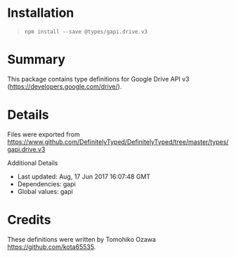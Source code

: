 # Installation
> `npm install --save @types/gapi.drive.v3`

# Summary
This package contains type definitions for Google Drive API v3 (https://developers.google.com/drive/).

# Details
Files were exported from https://www.github.com/DefinitelyTyped/DefinitelyTyped/tree/master/types/gapi.drive.v3

Additional Details
 * Last updated: Aug, 17 Jun 2017 16:07:48 GMT
 * Dependencies: gapi
 * Global values: gapi

# Credits
These definitions were written by Tomohiko Ozawa <https://github.com/kota65535>.
